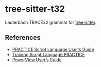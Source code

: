 # tree-sitter-t32

Lauterbach TRACE32 grammar for [tree-sitter](https://github.com/tree-sitter/tree-sitter).

## References

- [PRACTICE Script Language User’s Guide](https://www.lauterbach.com/pdf/practice_user.pdf)
- [Training Script Language PRACTICE](https://www.lauterbach.com/pdf/training_practice.pdf)
- [PowerView User’s Guide](https://www.lauterbach.com/pdf/ide_user.pdf)
